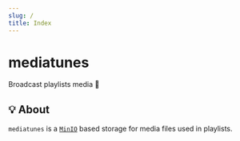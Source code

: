 ```yaml
---
slug: /
title: Index
---
```


# mediatunes

Broadcast playlists media 💽

## 💡 About

`mediatunes` is a [`MinIO`](https://min.io) based storage
for media files used in playlists.
